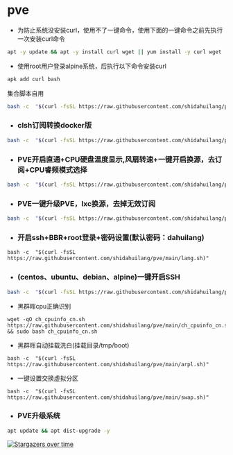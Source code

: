 # pve


- 为防止系统没安装curl，使用不了一键命令，使用下面的一键命令之前先执行一次安装curl命令
```sh
apt -y update && apt -y install curl wget || yum install -y curl wget || apk add curl bash
```

- 使用root用户登录alpine系统，后执行以下命令安装curl
```sh
apk add curl bash
```

集合脚本自用
```sh
bash -c  "$(curl -fsSL https://raw.githubusercontent.com/shidahuilang/pve/main/set.sh)"
```
- ### clsh订阅转换docker版
```sh
bash -c  "$(curl -fsSL https://raw.githubusercontent.com/shidahuilang/pve/main/docker-clash.sh)"
```
- ### PVE开启直通+CPU硬盘温度显示,风扇转速+一键开启换源，去订阅+CPU睿频模式选择
```sh
bash -c  "$(curl -fsSL https://raw.githubusercontent.com/shidahuilang/pve/main/pve.sh)"
```
- ### PVE一键升级PVE，lxc换源，去掉无效订阅
```sh
bash -c  "$(curl -fsSL https://raw.githubusercontent.com/shidahuilang/pve/main/pvehy.sh)"
```
- ### 开启ssh+BBR+root登录+密码设置(默认密码：dahuilang)
```
bash -c  "$(curl -fsSL https://raw.githubusercontent.com/shidahuilang/pve/main/lang.sh)"
```
- ### (centos、ubuntu、debian、alpine)一键开启SSH
```sh
bash -c  "$(curl -fsSL https://raw.githubusercontent.com/shidahuilang/pve/main/ssh.sh)"
```
- 黑群晖cpu正确识别
```
wget -qO ch_cpuinfo_cn.sh https://raw.githubusercontent.com/shidahuilang/pve/main/ch_cpuinfo_cn.sh && sudo bash ch_cpuinfo_cn.sh
```
- 黑群晖自动挂载洗白(挂载目录/tmp/boot)
```
bash -c  "$(curl -fsSL https://raw.githubusercontent.com/shidahuilang/pve/main/arpl.sh)"
```
- 一键设置交换虚拟分区
```
bash -c  "$(curl -fsSL https://raw.githubusercontent.com/shidahuilang/pve/main/swap.sh)"
```
- ### PVE升级系统
```sh
apt update && apt dist-upgrade -y
```
[![Stargazers over time](https://starchart.cc/shidahuilang/pve.svg)](https://starchart.cc/shidahuilang/pve)
